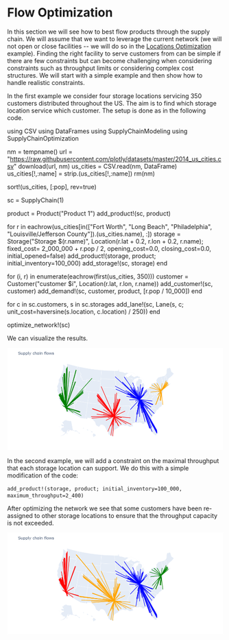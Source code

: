 # Flow Optimization

In this section we will see how to best flow products through the supply chain. We will assume that we want to leverage the current network
(we will not open or close facilities -- we will do so in the [Locations Optimization](@ref) example). Finding the right facility to serve customers from can be simple if there are few constraints but can become challenging when considering constraints such as throughput limits or considering complex cost structures. We will start with a simple example and then show how to handle realistic constraints.

In the first example we consider four storage locations servicing 350 customers distributed throughout the US. The aim is to find which storage location service which customer. The setup is done as in the following code.

using CSV
using DataFrames
using SupplyChainModeling
using SupplyChainOptimization

nm = tempname()
url = "https://raw.githubusercontent.com/plotly/datasets/master/2014_us_cities.csv"
download(url, nm)
us_cities = CSV.read(nm, DataFrame)
us_cities[!,:name] = strip.(us_cities[!,:name])
rm(nm)

sort!(us_cities, [:pop], rev=true)

sc = SupplyChain(1)

product = Product("Product 1")
add_product!(sc, product)

for r in eachrow(us_cities[in(["Fort Worth", "Long Beach", "Philadelphia", "Louisville/Jefferson County"]).(us_cities.name), :])
    storage = Storage("Storage $(r.name)", Location(r.lat + 0.2, r.lon + 0.2, r.name);
            fixed_cost= 2_000_000 + r.pop / 2,
            opening_cost=0.0,
            closing_cost=0.0,
            initial_opened=false)
    add_product!(storage, product; initial_inventory=100_000)
    add_storage!(sc, storage)
end

for (i, r) in enumerate(eachrow(first(us_cities, 350)))
    customer = Customer("customer $i", Location(r.lat, r.lon, r.name))
    add_customer!(sc, customer)
    add_demand!(sc, customer, product, [r.pop / 10_000])
end

for c in sc.customers, s in sc.storages
    add_lane!(sc, Lane(s, c; unit_cost=haversine(s.location, c.location) / 250))
end

optimize_network!(sc)

We can visualize the results.

![optimizing_flows_free](./assets/optimizing_flows_free.png)

In the second example, we will add a constraint on the maximal throughput that each storage location can support. We do this with a simple modification of the code:

```
add_product!(storage, product; initial_inventory=100_000, maximum_throughput=2_400)
```

After optimizing the network we see that some customers have been re-assigned to other storage locations to ensure that the throughput capacity is not exceeded.

![optimizing_flows_maximum_throughput](./assets/optimizing_flows_maximum_throughput.png)
